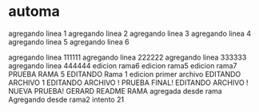 # automa
agregando linea 1
agregando linea 2
agregando linea 3
agregando linea 4
agregando linea 5
agregando linea 6

agregando linea 111111
agregando linea 222222
agregando linea 333333
agregando linea 444444
edicion rama6
edicion rama5
edicion rama7
PRUEBA RAMA 5 EDITANDO
Rama 1 edicion primer archivo
EDITANDO ARCHIVO 1
EDITANDO ARCHIVO ! PRUEBA FINAL!
EDITANDO ARCHIVO ! NUEVA PRUEBA!
GERARD README
RAMA agregada desde rama
Agregando desde rama2 intento 21
